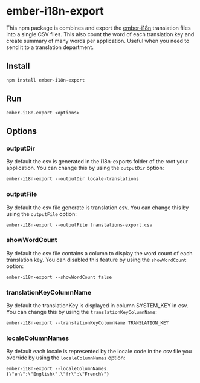 # ember-i18n-export

This npm package is combines and export the [ember-i18n](https://github.com/jamesarosen/ember-i18n) translation files into a single CSV files. This also count the word of each translation key and create summary of many words per application. Useful when you need to send it to a translation department.

## Install
    npm install ember-i18n-export
    
## Run
    ember-i18n-export <options>
    
## Options

### outputDir

By default the csv is generated in the i18n-exports folder of the root your application. You can change this by using the <code>outputDir</code> option:

```code
ember-i18n-export --outputDir locale-translations
```

### outputFile

By default the csv file generate is translation.csv. You can change this by using the <code>outputFile</code> option:

```code
ember-i18n-export --outputFile translations-export.csv
```

### showWordCount

By default the csv file contains a column to display the word count of each translation key. You can disabled this feature by using the <code>showWordCount</code> option:

```code
ember-i18n-export --showWordCount false
```

### translationKeyColumnName

By default the translationKey is displayed in column SYSTEM_KEY in csv. You can change this by using the <code>translationKeyColumnName</code>:

```code
ember-i18n-export --translationKeyColumnName TRANSLATION_KEY
```

### localeColumnNames

By default each locale is represented by the locale code in the csv file you override by using the <code>localeColumnNames</code> option:

```code
ember-i18n-export --localeColumnNames {\"en\":\"English\",\"fr\":\"French\"}
```
